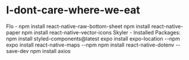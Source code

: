 # I-dont-care-where-we-eat
Flo -
 npm install react-native-raw-bottom-sheet
 npm install react-native-paper
 npm install react-native-vector-icons
Skyler - Installed Packages:
npm install styled-components@latest
expo install expo-location --npm
expo install react-native-maps --npm
npm install react-native-dotenv --save-dev
npm install axios
